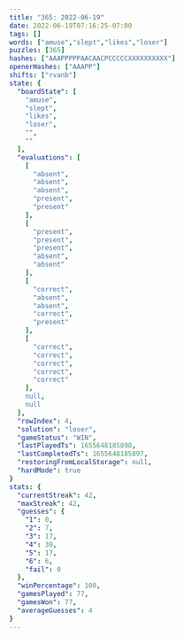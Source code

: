 ```yaml
---
title: "365: 2022-06-19"
date: 2022-06-19T07:16:25-07:00
tags: []
words: ["amuse","slept","likes","loser"]
puzzles: [365]
hashes: ["AAAPPPPPAACAACPCCCCCXXXXXXXXXX"]
openerHashes: ["AAAPP"]
shifts: ["rvanb"]
state: {
  "boardState": [
    "amuse",
    "slept",
    "likes",
    "loser",
    "",
    ""
  ],
  "evaluations": [
    [
      "absent",
      "absent",
      "absent",
      "present",
      "present"
    ],
    [
      "present",
      "present",
      "present",
      "absent",
      "absent"
    ],
    [
      "correct",
      "absent",
      "absent",
      "correct",
      "present"
    ],
    [
      "correct",
      "correct",
      "correct",
      "correct",
      "correct"
    ],
    null,
    null
  ],
  "rowIndex": 4,
  "solution": "loser",
  "gameStatus": "WIN",
  "lastPlayedTs": 1655648185898,
  "lastCompletedTs": 1655648185897,
  "restoringFromLocalStorage": null,
  "hardMode": true
}
stats: {
  "currentStreak": 42,
  "maxStreak": 42,
  "guesses": {
    "1": 0,
    "2": 7,
    "3": 17,
    "4": 30,
    "5": 17,
    "6": 6,
    "fail": 0
  },
  "winPercentage": 100,
  "gamesPlayed": 77,
  "gamesWon": 77,
  "averageGuesses": 4
}
---
```


<!-- more -->

